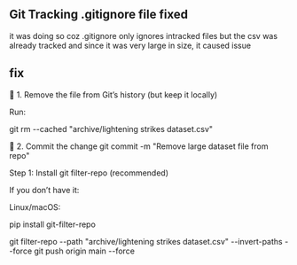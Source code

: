 ## Git Tracking .gitignore file fixed
it was doing so coz .gitignore only ignores intracked files but the csv was already tracked and since it was very large in size, it caused issue

## fix
🔹 1. Remove the file from Git’s history (but keep it locally)

Run:

git rm --cached "archive/lightening strikes dataset.csv"

🔹 2. Commit the change
git commit -m "Remove large dataset file from repo"

Step 1: Install git filter-repo (recommended)

If you don’t have it:

Linux/macOS:

pip install git-filter-repo

git filter-repo --path "archive/lightening strikes dataset.csv" --invert-paths --force
git push origin main --force
